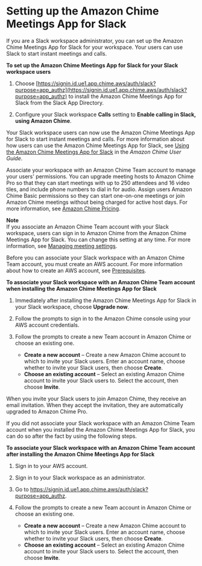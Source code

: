 # Setting up the Amazon Chime Meetings App for Slack<a name="config-slack"></a>

If you are a Slack workspace administrator, you can set up the Amazon Chime Meetings App for Slack for your workspace\. Your users can use Slack to start instant meetings and calls\.

**To set up the Amazon Chime Meetings App for Slack for your Slack workspace users**

1. Choose [https://signin.id.ue1.app.chime.aws/auth/slack?purpose=app_authz](https://signin.id.ue1.app.chime.aws/auth/slack?purpose=app_authz) to install the Amazon Chime Meetings App for Slack from the Slack App Directory\.

1. Configure your Slack workspace **Calls** setting to **Enable calling in Slack, using Amazon Chime**\.

Your Slack workspace users can now use the Amazon Chime Meetings App for Slack to start instant meetings and calls\. For more information about how users can use the Amazon Chime Meetings App for Slack, see [Using the Amazon Chime Meetings App for Slack](https://docs.aws.amazon.com/chime/latest/ug/using-slack.html) in the *Amazon Chime User Guide*\.

Associate your workspace with an Amazon Chime Team account to manage your users' permissions\. You can upgrade meeting hosts to Amazon Chime Pro so that they can start meetings with up to 250 attendees and 16 video tiles, and include phone numbers to dial in for audio\. Assign users Amazon Chime Basic permissions so they can start one\-on\-one meetings or join Amazon Chime meetings without being charged for active host days\. For more information, see [Amazon Chime Pricing](http://aws.amazon.com/chime/pricing/)\.

**Note**  
If you associate an Amazon Chime Team account with your Slack workspace, users can sign in to Amazon Chime from the Amazon Chime Meetings App for Slack\. You can change this setting at any time\. For more information, see [Managing meeting settings](mtg-settings.md)\.

Before you can associate your Slack workspace with an Amazon Chime Team account, you must create an AWS account\. For more information about how to create an AWS account, see [Prerequisites](prereqs.md)\.

**To associate your Slack workspace with an Amazon Chime Team account when installing the Amazon Chime Meetings App for Slack**

1. Immediately after installing the Amazon Chime Meetings App for Slack in your Slack workspace, choose **Upgrade now**\.

1. Follow the prompts to sign in to the Amazon Chime console using your AWS account credentials\.

1. Follow the prompts to create a new Team account in Amazon Chime or choose an existing one\.
   + **Create a new account** – Create a new Amazon Chime account to which to invite your Slack users\. Enter an account name, choose whether to invite your Slack users, then choose **Create**\.
   + **Choose an existing account** – Select an existing Amazon Chime account to invite your Slack users to\. Select the account, then choose **Invite**\.

When you invite your Slack users to join Amazon Chime, they receive an email invitation\. When they accept the invitation, they are automatically upgraded to Amazon Chime Pro\.

If you did not associate your Slack workspace with an Amazon Chime Team account when you installed the Amazon Chime Meetings App for Slack, you can do so after the fact by using the following steps\.

**To associate your Slack workspace with an Amazon Chime Team account after installing the Amazon Chime Meetings App for Slack**

1. Sign in to your AWS account\.

1. Sign in to your Slack workspace as an administrator\.

1. Go to [https://signin\.id\.ue1\.app\.chime\.aws/auth/slack?purpose=app\_authz](https://signin.id.ue1.app.chime.aws/auth/slack?purpose=app_authz)\.

1. Follow the prompts to create a new Team account in Amazon Chime or choose an existing one\.
   + **Create a new account** – Create a new Amazon Chime account to which to invite your Slack users\. Enter an account name, choose whether to invite your Slack users, then choose **Create**\.
   + **Choose an existing account** – Select an existing Amazon Chime account to invite your Slack users to\. Select the account, then choose **Invite**\.